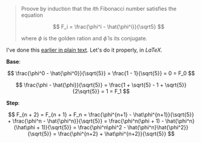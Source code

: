> Proove by induction that the $i$th Fibonacci number satisfies the equation
>
> $$ F_i = \frac{\phi^i - \hat{\phi^i}}{\sqrt5} $$
>
> where $\phi$ is the golden ration and $\hat{\phi}$ is its conjugate.

I've done this [earlier in plain text](https://github.com/skanev/playground/blob/master/scheme/sicp/01/13.scm). Let's do it properly, in $LaTeX$.

**Base**:

$$ \frac{\phi^0 - \hat{\phi^0}}{\sqrt{5}} = \frac{1 - 1}{\sqrt{5}} = 0 = F_0 $$

$$ \frac{\phi - \hat{\phi}}{\sqrt{5}} = \frac{1 + \sqrt{5} - 1 + \sqrt{5}}{2\sqrt{5}} = 1 = F_1 $$

**Step**:

$$ F_{n + 2} = F_{n + 1} + F_n
   = \frac{\phi^{n+1} - \hat\phi^{n+1}}{\sqrt{5}} + \frac{\phi^n - \hat{\phi^n}}{\sqrt{5}}
   = \frac{\phi^n(\phi + 1) - \hat{\phi^n}(\hat\phi + 1)}{\sqrt{5}}
   = \frac{\phi^n\phi^2 - \hat{\phi^n}\hat{\phi^2}}{\sqrt{5}}
   = \frac{\phi^{n+2} + \hat\phi^{n+2}}{\sqrt{5}}
$$
